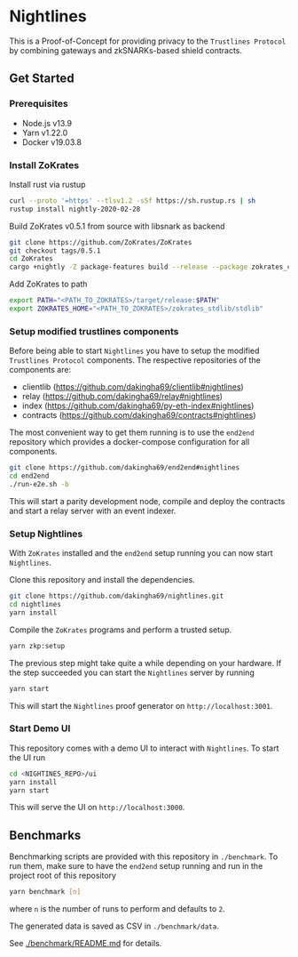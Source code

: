 # Nightlines

This is a Proof-of-Concept for providing privacy to the `Trustlines Protocol` by combining gateways and zkSNARKs-based shield contracts.

## Get Started

### Prerequisites

- Node.js v13.9
- Yarn v1.22.0
- Docker v19.03.8

### Install ZoKrates

Install rust via rustup

```bash
curl --proto '=https' --tlsv1.2 -sSf https://sh.rustup.rs | sh
rustup install nightly-2020-02-28
```

Build ZoKrates v0.5.1 from source with libsnark as backend

```bash
git clone https://github.com/ZoKrates/ZoKrates
git checkout tags/0.5.1
cd ZoKrates
cargo +nightly -Z package-features build --release --package zokrates_cli --features="libsnark"
```

Add ZoKrates to path

```bash
export PATH="<PATH_TO_ZOKRATES>/target/release:$PATH"
export ZOKRATES_HOME="<PATH_TO_ZOKRATES>/zokrates_stdlib/stdlib"
```

### Setup modified trustlines components

Before being able to start `Nightlines` you have to setup the modified `Trustlines Protocol` components.
The respective repositories of the components are:

- clientlib (https://github.com/dakingha69/clientlib#nightlines)
- relay (https://github.com/dakingha69/relay#nightlines)
- index (https://github.com/dakingha69/py-eth-index#nightlines)
- contracts (https://github.com/dakingha69/contracts#nightlines)

The most convenient way to get them running is to use the `end2end` repository which provides a docker-compose configuration for all components.

```bash
git clone https://github.com/dakingha69/end2end#nightlines
cd end2end
./run-e2e.sh -b
```

This will start a parity development node, compile and deploy the contracts and start a relay server with an event indexer.

### Setup Nightlines

With `ZoKrates` installed and the `end2end` setup running you can now start `Nightlines`.

Clone this repository and install the dependencies.

```bash
git clone https://github.com/dakingha69/nightlines.git
cd nightlines
yarn install
```

Compile the `ZoKrates` programs and perform a trusted setup.

```bash
yarn zkp:setup
```

The previous step might take quite a while depending on your hardware.
If the step succeeded you can start the `Nightlines` server by running

```bash
yarn start
```

This will start the `Nightlines` proof generator on `http://localhost:3001`.

### Start Demo UI

This repository comes with a demo UI to interact with `Nightlines`.
To start the UI run

```bash
cd <NIGHTINES_REPO>/ui
yarn install
yarn start
```

This will serve the UI on `http://localhost:3000`.

## Benchmarks

Benchmarking scripts are provided with this repository in `./benchmark`.
To run them, make sure to have the `end2end` setup running and run in the project root of this repository

```bash
yarn benchmark [n]
```

where `n` is the number of runs to perform and defaults to `2`.

The generated data is saved as CSV in `./benchmark/data`.

See [./benchmark/README.md](./benchmark/README.md) for details.
